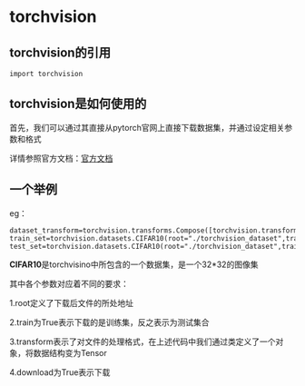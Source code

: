 # torchvision
## torchvision的引用
```pyhton
import torchvision
```

## torchvision是如何使用的
首先，我们可以通过其直接从pytorch官网上直接下载数据集，并通过设定相关参数和格式

详情参照官方文档：[官方文档](https://pytorch.org/pytorch-domains)

## 一个举例
eg：

```pyhton
dataset_transform=torchvision.transforms.Compose([torchvision.transforms.ToTensor()])
train_set=torchvision.datasets.CIFAR10(root="./torchvision_dataset",train=True,transform=dataset_transform,download=True)
test_set=torchvision.datasets.CIFAR10(root="./torchvision_dataset",train=False,transform=dataset_transform,download=True)
```
**CIFAR10**是torchvisino中所包含的一个数据集，是一个32*32的图像集

其中各个参数对应着不同的要求：

1.root定义了下载后文件的所处地址

2.train为True表示下载的是训练集，反之表示为测试集合

3.transform表示了对文件的处理格式，在上述代码中我们通过类定义了一个对象，将数据结构变为Tensor

4.download为True表示下载


